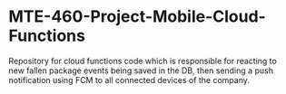 # MTE-460-Project-Mobile-Cloud-Functions


Repository for cloud functions code which is responsible for reacting to new fallen package events being saved in the DB, then sending a push notification using FCM to all connected devices of the company.

